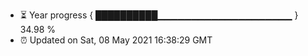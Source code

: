 - ⏳ Year progress { ██████████▁▁▁▁▁▁▁▁▁▁▁▁▁▁▁▁▁▁▁▁ } 34.98 %
- ⏰ Updated on Sat, 08 May 2021 16:38:29 GMT

